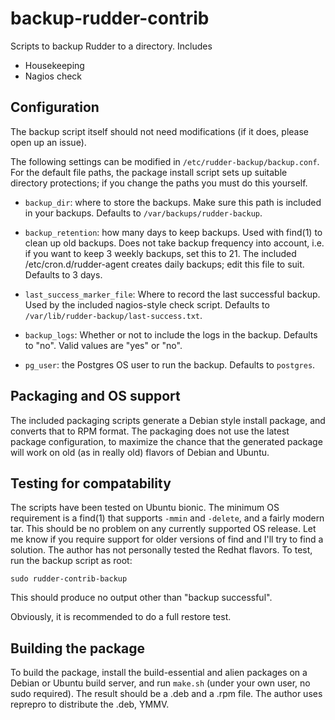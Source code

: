 # backup-rudder-contrib #

Scripts to backup Rudder to a directory. Includes

* Housekeeping
* Nagios check

## Configuration ##

The backup script itself should not need modifications (if it does,
please open up an issue).

The following settings can be modified in `/etc/rudder-backup/backup.conf`.
For the default file paths, the package install script sets up suitable
directory protections; if you change the paths you must do this yourself.

* `backup_dir`: where to store the backups. Make sure this path is included
  in your backups. Defaults to `/var/backups/rudder-backup`.

* `backup_retention`: how many days to keep backups. Used with find(1) to clean up old
  backups. Does not take backup frequency into account, i.e.
  if you want to keep 3 weekly backups, set this to 21. The included
  /etc/cron.d/rudder-agent creates daily backups; edit this file to suit.
  Defaults to 3 days.

* `last_success_marker_file`: Where to record the last successful backup.
  Used by the included nagios-style check script.
  Defaults to `/var/lib/rudder-backup/last-success.txt`.

* `backup_logs`: Whether or not to include the logs in the backup. Defaults to
  "no". Valid values are "yes" or "no".

* `pg_user`: the Postgres OS user to run the backup. Defaults to `postgres`.

## Packaging and OS support ##

The included packaging scripts generate a Debian style install package, and converts
that to RPM format. The packaging does not use the latest package configuration,
to maximize the chance that the generated package will work on old (as in really old)
flavors of Debian and Ubuntu.

## Testing for compatability ##

The scripts have been tested on Ubuntu bionic. The minimum OS requirement is a find(1) that
supports `-mmin` and `-delete`, and a fairly modern tar. This should be no problem on any
currently supported OS release.
Let me know if you require support for older versions of find and I'll try to find a solution.
The author has not personally tested the Redhat flavors. To test, run the
backup script as root:

````
sudo rudder-contrib-backup
````

This should produce no output other than "backup successful".

Obviously, it is recommended to do a full restore test.

## Building the package ##

To build the package, install the build-essential and alien packages
on a Debian or Ubuntu build server, and run `make.sh` (under your own user,
no sudo required). The result should be a .deb and a .rpm file. The author
uses reprepro to distribute the .deb, YMMV.
